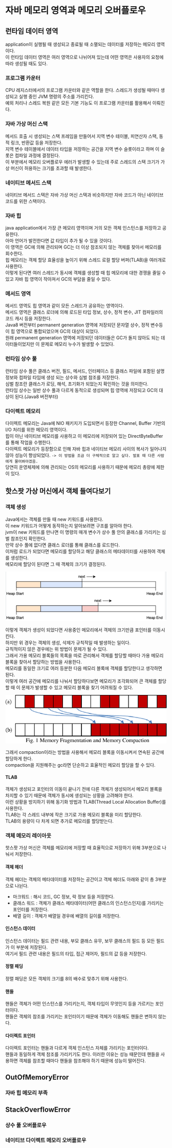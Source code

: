 # 자바 메모리 영역과 메모리 오버플로우

## 런타임 데이터 영역

application이 실행될 때 생성되고 종료될 때 소멸되는 데이터를 저장하는 메모리 영역이다.  
이 런타임 데이터 영역은 여러 영역으로 나뉘어져 있는데 어떤 영역은 사용자의 요청에 따라 생성될 때도 있다.

### 프로그램 카운터

CPU 레지스터에서의 프로그램 카운터와 같은 역할을 한다.
스레드가 생성될 때마다 생성되고 실행 중인 JVM 명령의 주소를 가리킨다.  
예외 처리나 스레드 복원 같은 모든 기본 기능도 이 프로그램 카운터를 활용해서 이뤄진다.

### 자바 가상 머신 스택

메서드 호출 시 생성되는 스택 프레임을 만들어서 지역 변수 테이블, 피연산자 스택, 동적 링크, 반환값 등을 저장한다.  
지역 변수 테이블에서 데이터 타입을 저장하는 공간을 지역 변수 슬롯이라고 하며 이 슬롯은 컴파일 과정에 결정된다.  
이 부분에서 메모리 오버플로우 에러가 발생할 수 있는데 주로 스레드의 스택 크기가 가상 머신이 허용하는 크기를 초과할 때 발생한다.

### 네이티브 메서드 스택

네이티브 메서드 스택은 자바 가상 머신 스택과 비슷하지만 자바 코드가 아닌 네이티브 코드를 위한 스택이다.

### 자바 힙

java application에서 가장 큰 메모리 영역이며 거의 모든 객체 인스턴스를 저장하고 공유한다.  
아마 언어가 발전한다면 값 타입이 추가 될 수 있을 것이다.   
이 영역은 GC에 의해 관리되며 GC는 더 이상 참조되지 않는 객체를 찾아서 메모리를 회수한다.  
힙 메모리는 객체 할당 효율성을 높이기 위해 스레드 로컬 할당 버퍼(TLAB)을 여러개로 사용한다.  
이렇게 된다면 여러 스레드가 동시에 객체를 생성할 때 힙 메모리에 대한 경쟁을 줄일 수 있고 자바 힙 영역이 작아져서 GC의 부담을 줄일 수 있다.

### 메서드 영역

메서드 영역도 힙 영역과 같이 모든 스레드가 공유하는 영역이다.  
메서드 영역은 클래스 로더에 의해 로드된 타입 정보, 상수, 정적 변수, JIT 컴파일러의 코드 캐시 등을 저장한다.  
Java8 버전부터 permanent generation 영역에 저장되던 문자열 상수, 정적 변수등이 힙 영역으로 통합되었으며 GC의 대상이 되었다.   
원래 permanent generation 영역에 저장되던 데이터들은 GC가 돌지 않아도 되는 데이터들이었지만 이 문제로 메모리 누수가 발생할 수 있었다.

### 런타임 상수 풀

런타임 상수 풀은 클래스 버전, 필드, 메서드, 인터페이스 등 클래스 파일에 포함된 설명 정보와 컴파일 타임에 생성 되는 상수와 심벌 참조를 저장한다.  
심벌 참조란 클래스가 로딩, 해석, 초기화가 되었는지 확인하는 것을 의미한다.  
런타임 상수는 일반 상수 풀과 다르게 동적으로 생성되며 힙 영역에 저장되고 GC의 대상이 된다.(Java8 버전부터)

### 다이렉트 메모리

다이렉트 메모리는 Java에 NIO 패키지가 도입되면서 등장한 Channel, Buffer 기반의 I/O 처리를 위한 메모리 영역이다.  
힙이 아닌 네이티브 메모리를 사용하고 이 메모리에 저장되어 있는 DirectByteBuffer를 통해 작업을 수행한다.  
다이렉트 메모리가 등장함으로 인해 자바 힙과 네이티브 메모리 사이의 복사가 일어나지 않아 성능이 향상되었다.  `-> 이 방법을 조금 더 구체적으로 알고 싶다. 발표 때 다른 사람에게 물어봐야겠음.`  
당연히 운영체제에 의해 관리되는 OS의 메모리를 사용하기 때문에 메모리 총량에 제한이 있다.

## 핫스팟 가상 머신에서 객체 들여다보기

### 객체 생성

Java에서는 객체를 만들 때 new 키워드를 사용한다.  
이 new 키워드가 어떻게 동작하는지 알아보려면 구조를 알아야 한다.  
jvm이 new 키워드를 만나면 이 명령의 매개 변수가 상수 풀 안의 클래스를 가리키는 심벌 참조인지 확인한다.  
만약 상수 풀에 없다면 클래스 로더를 통해 클래스를 로드한다.  
이처럼 로드가 되었다면 메모리를 할당하고 해당 클래스의 메타데이터를 사용하여 객체를 생성한다.  
메모리에 할당이 된다면 그 때 객체의 크기가 결정된다.

![img.png](img.png)

이렇게 객체가 생성이 되었다면 사용중인 메모리에서 객체의 크기만큼 포인터를 이동시킨다.  
하지만 위 경우는 객체의 생성, 삭제가 규칙적일 때 발생하는 일이다.  
규칙적이지 않은 경우에는 위 방법이 문제가 될 수 있다.  
그래서 가용 메모리 블록들의 목록을 따로 관리해서 객체를 할당할 때마다 가용 메모리 블록을 찾아서 할당하는 방법을 사용한다.  
메모리를 동일한 크기로 여러 등분한 다음 메모리 블록에 객체를 할당한다고 생각하면 된다.  
이렇게 여러 공간에 메모리를 나눠서 할당하다보면 메모리가 조각화되어 큰 객체를 할당할 때 이 문제가 발생할 수 있고 메모리 블록을 찾기 어려워질 수 있다.

![img_1.png](img_1.png)

그래서 compaction이라는 방법을 사용해서 메모리 블록을 이동시켜서 연속된 공간에 할당하게 한다.  
compaction을 지원해주는 gc라면 단순하고 효율적인 메모리 할당을 할 수 있다.

#### TLAB

객체가 생성되고 포인터의 이동이 끝나기 전에 다른 객체가 생성되어서 메모리 블록을 차지할 수 있기 때문에 객체가 동시에 생성되는 상황을 고려해야 한다.  
이런 상황을 방지하기 위해 동기화 방법과 TLAB(Thread Local Allocation Buffer)를 사용한다.  
TLAB는 각 스레드 내부에 작은 크기로 가용 메모리 블록을 미리 할당한다.  
TLAB의 용량이 다 차게 되면 추가로 메모리를 할당받는다.  

### 객체 메모리 레이아웃
핫스팟 가상 머신은 객체를 메모리에 저장할 때 효율적으로 저장하기 위해 3부분으로 나눠서 저장한다.  

#### 객체 헤더
객체 헤더는 객체의 메타데이터를 저장하는 공간이고 객체 헤더도 아래와 같이 총 3부분으로 나뉜다.

 - 마크워드 : 해시 코드, GC 정보, 락 정보 등을 저장한다.  
 - 클래스 워드 : 객체가 클래스 메타데이터(어떤 클래스의 인스턴스인지)를 가리키는 포인터를 저장한다.  
 - 배열 길이 : 객체가 배열일 경우에 배열의 길이를 저장한다.

#### 인스턴스 데이터
인스턴스 데이터는 필드 관련 내용, 부모 클래스 유무, 보무 클래스의 필드 등 모든 필드가 이 부분에 저장된다.  
여기서 필드 관련 내용은 필드의 타입, 접근 제어자, 필드의 값 등을 저장한다.  

#### 정렬 패딩
정렬 패딩은 모든 객체의 크기를 8의 배수로 맞추기 위해 사용한다.  

#### 핸들
핸들은 객체가 어떤 인스턴스를 가리키는지, 객체 타입이 무엇인지 등을 가르키는 포인터이다.  
핸들은 객체의 참조를 가리키는 포인터이기 때문에 객체가 이동해도 핸들은 변하지 않는다.  

#### 다이렉트 포인터
다이렉트 포인터는 핸들과 다르게 객체 인스턴스 자체를 가리키는 포인터이다.  
핸들과 동일하게 객체 참조를 가리키기도 한다.
이러한 이유는 성능 때문인데 핸들을 사용하면 객체를 참조할 때마다 핸들을 참조해야 하기 때문에 성능이 떨어진다.  

## OutOfMemoryError

### 자바 힙 메모리 부족

## StackOverflowError

### 상수 풀 오버플로우

### 네이티브 다이렉트 메모리 오버플로우 